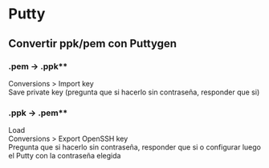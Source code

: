 # Putty

## Convertir ppk/pem con Puttygen

### .pem -> .ppk**  
Conversions > Import key  
Save private key (pregunta que si hacerlo sin contraseña, responder que si)

### .ppk -> .pem**  
Load  
Conversions > Export OpenSSH key  
Pregunta que si hacerlo sin contraseña, responder que si o configurar luego el Putty con la contraseña elegida